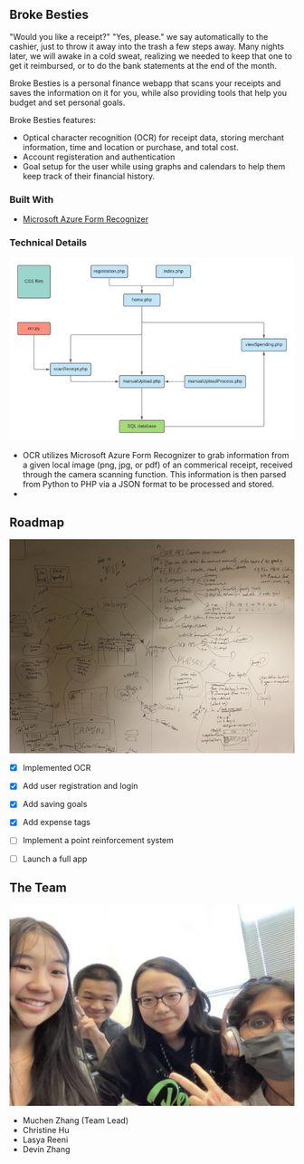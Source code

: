 <!-- ABOUT THE PROJECT -->
## Broke Besties

"Would you like a receipt?" "Yes, please." we say automatically to the cashier, just to throw it away into the trash a few steps away. Many nights later, we will awake in a cold sweat, realizing we needed to keep that one to get it reimbursed, or to do the bank statements at the end of the month.

Broke Besties is a personal finance webapp that scans your receipts and saves the information on it for you, while also providing tools that help you budget and set personal goals.

Broke Besties features:
* Optical character recognition (OCR) for receipt data, storing merchant information, time and location or purchase, and total cost.
* Account registeration and authentication
* Goal setup for the user while using graphs and calendars to help them keep track of their financial history.



### Built With

* [Microsoft Azure Form Recognizer](https://azure.microsoft.com/en-us/services/form-recognizer/)



### Technical Details
![Code Structure](documentation/code_structure.jpg)

- OCR utilizes Microsoft Azure Form Recognizer to grab information from a given local image (png, jpg, or pdf) of an commerical receipt, received through the camera scanning function. This information is then parsed from Python to PHP via a JSON format to be processed and stored.
- 


<!-- ROADMAP -->
## Roadmap
![Project Planning](documentation/project_planning.jpg)
- [x] Implemented OCR
- [x] Add user registration and login
- [x] Add saving goals
- [x] Add expense tags
- [ ] Implement a point reinforcement system
- [ ] Launch a full app



<!-- THE TEAM -->
## The Team
![The Team](documentation/theteam.jpg)
- Muchen Zhang (Team Lead)
- Christine Hu
- Lasya Reeni
- Devin Zhang

